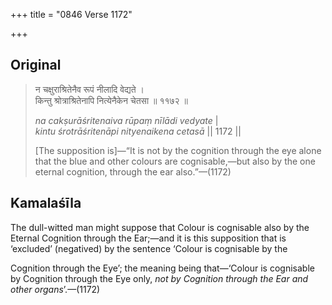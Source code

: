 +++
title = "0846 Verse 1172"

+++
## Original 
>
> न चक्षुराश्रितेनैव रूपं नीलादि वेद्यते ।  
> किन्तु श्रोत्राश्रितेनापि नित्येनैकेन चेतसा ॥ ११७२ ॥ 
>
> *na cakṣurāśritenaiva rūpaṃ nīlādi vedyate* \|  
> *kintu śrotrāśritenāpi nityenaikena cetasā* \|\| 1172 \|\| 
>
> [The supposition is]—“It is not by the cognition through the eye alone that the blue and other colours are cognisable,—but also by the one eternal cognition, through the ear also.”—(1172)



## Kamalaśīla

The dull-witted man might suppose that Colour is cognisable also by the Eternal Cognition through the Ear;—and it is this supposition that is ‘excluded’ (negatived) by the sentence ‘Colour is cognisable by the

Cognition through the Eye’; the meaning being that—‘Colour is cognisable by Cognition through the Eye only, *not by Cognition through the Ear and other organs*’.—(1172)


